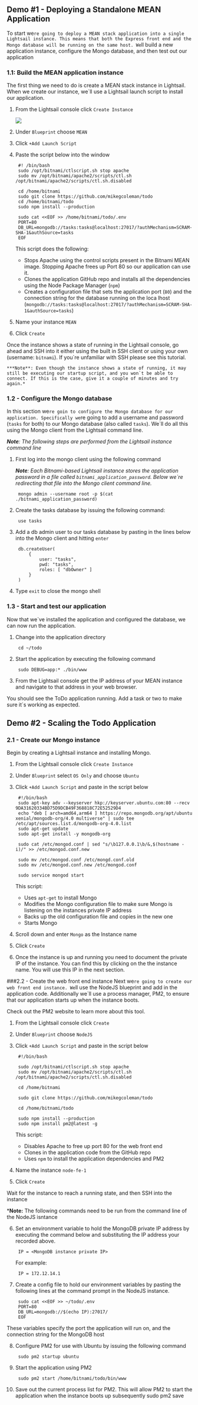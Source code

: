 ## Demo #1 - Deploying a Standalone MEAN Application
To start we`re going to deploy a MEAN stack application into a single Lightsail instance. This means that both the Express front end and the Mongo database will be running on the same host. We`ll build a new application instance, configure the Mongo database, and then test out our application 

### 1.1: Build the MEAN application instance
The first thing we need to do is create a MEAN stack instance in Lightsail. When we create our instance, we`ll use a Lightsail launch script to install our application.

1) From the Lightsail console click `Create Instance`

    ![](./images/1-1-1.png)

2) Under `Blueprint` choose `MEAN`

3) Click `+Add Launch Script`

4) Paste the script below into the window

        #! /bin/bash
        sudo /opt/bitnami/ctlscript.sh stop apache
        sudo mv /opt/bitnami/apache2/scripts/ctl.sh /opt/bitnami/apache2/scripts/ctl.sh.disabled

        cd /home/bitnami
        sudo git clone https://github.com/mikegcoleman/todo
        cd /home/bitnami/todo
        sudo npm install --production

        sudo cat <<EOF >> /home/bitnami/todo/.env
        PORT=80
        DB_URL=mongodb://tasks:tasks@localhost:27017/?authMechanism=SCRAM-SHA-1&authSource=tasks
        EOF

    This script does the following:

    * Stops Apache using the control scripts present in the Bitnami MEAN image. Stopping Apache frees up Port 80 so our application can use it. 
    * Clones the application GitHub repo and installs all the dependencies using the Node Package Manager (`npm`)
    * Creates a configuration file that sets the application port (`80`) and the connection string for the database running on the loca lhost (`mongodb://tasks:tasks@localhost:27017/?authMechanism=SCRAM-SHA-1&authSource=tasks`)

5) Name your instance `MEAN`

6) Click `Create`

Once the instance shows a state of running in the Lightsail console, go ahead and SSH into it either using the built in SSH client or using your own (username: `bitnami`). If you`re unfamiliar with SSH please see this tutorial. 

    ***Note**: Even though the instance shows a state of running, it may still be executing our startup script, and you won`t be able to connect. If this is the case, give it a couple of minutes and try again.*
    
### 1.2 - Configure the Mongo database

In this section we`re goin to configure the Mongo database for our application. Specifically we`re going to add a username and password  (`tasks` for both) to our Mongo database (also called `tasks`). We`ll do all this using the Mongo client from the Lightsail command line. 

***Note**: The following steps are performed from the Lightsail instance command line*

1) First log into the mongo client using the following command

    ***Note**: Each Bitnami-based Lightsail instance stores the application password in a file called `bitnami_application_password`. Below we`re redirecting that file into the Mongo client command line.*

        mongo admin --username root -p $(cat ./bitnami_application_password)

2) Create the tasks database by issuing the following command:

        use tasks

3) Add a db admin user to our tasks database by pasting in the lines below into the Mongo client and hitting `enter`

        db.createUser(
            {
                user: "tasks",
                pwd: "tasks",
                roles: [ "dbOwner" ]
            }
        )

4) Type `exit` to close the mongo shell

### 1.3 - Start and test our application

Now that we`ve installed the application and configured the database, we can now run the application. 

1) Change into the application directory

        cd ~/todo

2) Start the application by executing the following command
    
        sudo DEBUG=app:* ./bin/www

3) From the Lightsail console get the IP address of your MEAN instance and navigate to that address in your web browser. 

You should see the ToDo application running. Add a task or two to make sure it`s working as expected. 

## Demo #2 - Scaling the Todo Application

### 2.1 - Create our Mongo instance

Begin by creating a Lightsail instance and installing Mongo. 

1) From the Lightsail console click `Create Instance`
 
2) Under `Blueprint` select `OS Only` and choose `Ubuntu`

4) Click `+Add Launch Script` and paste in the script below

        #!/bin/bash
        sudo apt-key adv --keyserver hkp://keyserver.ubuntu.com:80 --recv 9DA31620334BD75D9DCB49F368818C72E52529D4
        echo "deb [ arch=amd64,arm64 ] https://repo.mongodb.org/apt/ubuntu xenial/mongodb-org/4.0 multiverse" | sudo tee /etc/apt/sources.list.d/mongodb-org-4.0.list
        sudo apt-get update
        sudo apt-get install -y mongodb-org

        sudo cat /etc/mongod.conf | sed "s/\b127.0.0.1\b/&,$(hostname -i)/" >> /etc/mongod.conf.new
        
        sudo mv /etc/mongod.conf /etc/mongd.conf.old
        sudo mv /etc/mongod.conf.new /etc/mongod.conf

        sudo service mongod start

    This script:

    * Uses `apt-get` to install Mongo
    * Modifies the Mongo configuration file to make sure Mongo is listening on the instances private IP address
    * Backs up the old configuration file and copies in the new one
    * Starts Mongo

5) Scroll down and enter `Mongo` as the Instance name

6) Click `Create`

7) Once the instance is up and running you need to document the private IP of the instance. You can find this by clicking on the the instance name. You will use this IP in the next section.

###2.2 - Create the web front end instance
Next we`re going to create our web front end instance. We`ll use the NodeJS blueprint and add in the application code. Additionally we`ll use a process manager, PM2, to ensure that our application starts up when the instance boots. 

Check out the PM2 website to learn more about this tool. 

1) From the Lightsail console click `Create`

2) Under `Blueprint` choose `NodeJS`

3) Click `+Add Launch Script` and paste in the script below

        #!/bin/bash

        sudo /opt/bitnami/ctlscript.sh stop apache
        sudo mv /opt/bitnami/apache2/scripts/ctl.sh /opt/bitnami/apache2/scripts/ctl.sh.disabled

        cd /home/bitnami

        sudo git clone https://github.com/mikegcoleman/todo

        cd /home/bitnami/todo

        sudo npm install --production
        sudo npm install pm2@latest -g

    This script:

    * Disables Apache to free up port 80 for the web front end
    * Clones in the application code from the GitHub repo
    * Uses `npm` to install the application dependencies and PM2

4) Name the instance `node-fe-1`

5) Click `Create`

Wait for the instance to reach a running state, and then SSH into the instance

***Note:** The following commands need to be run from the command line of the NodeJS isntance

6) Set an environment variable to hold the MongoDB private IP address by executing the command below and substituting the IP address your recorded above.

        IP = <MongoDB instance private IP>

    For example:

        IP = 172.12.14.1
7) Create a config file to hold our environment variables by pasting the following lines at the command prompt in the NodeJS instance. 

        sudo cat <<EOF >> ~/todo/.env
        PORT=80
        DB_URL=mongodb://$(echo IP):27017/
        EOF

These variables specify the port the application will run on, and the connection string for the MongoDB host

8) Configure PM2 for use with Ubuntu by issuing the following command
        
        sudo pm2 startup ubuntu

9) Start the application using PM2

        sudo pm2 start /home/bitnami/todo/bin/www

10) Save out the current process list for PM2. This will allow PM2 to start the application when the instance boots up subsequently
        sudo pm2 save